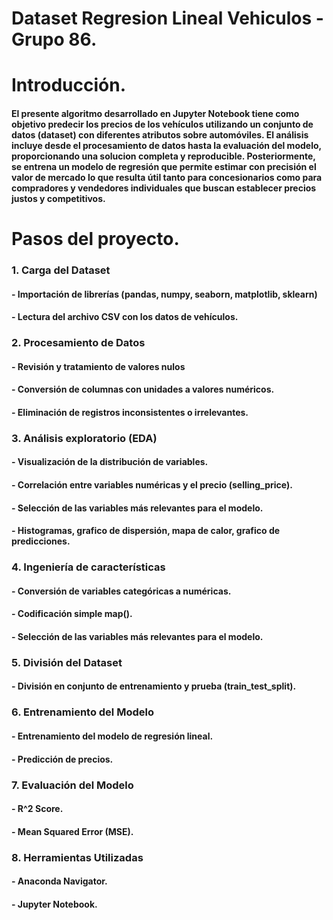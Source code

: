# Dataset Regresion Lineal Vehiculos - Grupo 86.

# Introducción.
#### El presente algoritmo desarrollado en Jupyter Notebook tiene como objetivo predecir los precios de los vehículos utilizando un conjunto de datos (dataset) con diferentes atributos sobre automóviles. El análisis incluye desde el procesamiento de datos hasta la evaluación del modelo, proporcionando una solucion completa y reproducible. Posteriormente, se entrena un modelo de regresión que permite estimar con precisión el valor de mercado lo que resulta útil tanto para concesionarios como para compradores y vendedores individuales que buscan establecer precios justos y competitivos. 

# Pasos del proyecto.
### 1. Carga del Dataset
#### - Importación de librerías (pandas, numpy, seaborn, matplotlib, sklearn)
#### - Lectura del archivo CSV con los datos de vehículos.

### 2. Procesamiento de Datos
#### - Revisión y tratamiento de valores nulos
#### - Conversión de columnas con unidades a valores numéricos.
#### - Eliminación de registros inconsistentes o irrelevantes.

### 3. Análisis exploratorio (EDA)
#### - Visualización de la distribución de variables.
#### - Correlación entre variables numéricas y el precio (selling_price).
#### - Selección de las variables más relevantes para el modelo.
#### - Histogramas, grafico de dispersión, mapa de calor, grafico de predicciones.

### 4. Ingeniería de características
#### - Conversión de variables categóricas a numéricas.
#### - Codificación simple map().
#### - Selección de las variables más relevantes para el modelo.

### 5. División del Dataset
#### - División en conjunto de entrenamiento y prueba (train_test_split).

### 6. Entrenamiento del Modelo
#### - Entrenamiento del modelo de regresión lineal.
#### - Predicción de precios.

### 7. Evaluación del Modelo
#### - R^2 Score.
#### - Mean Squared Error (MSE).

### 8. Herramientas Utilizadas
#### - Anaconda Navigator.
#### - Jupyter Notebook.

